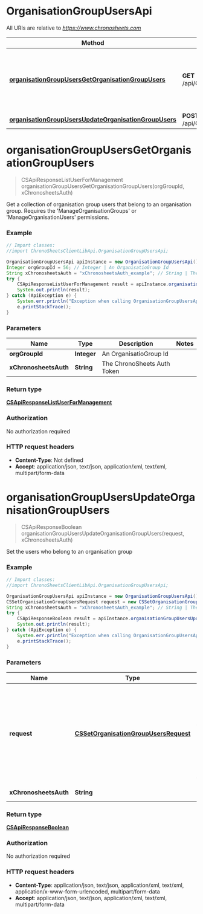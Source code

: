 # OrganisationGroupUsersApi

All URIs are relative to *https://www.chronosheets.com*

Method | HTTP request | Description
------------- | ------------- | -------------
[**organisationGroupUsersGetOrganisationGroupUsers**](OrganisationGroupUsersApi.md#organisationGroupUsersGetOrganisationGroupUsers) | **GET** /api/OrganisationGroupUsers/GetOrganisationGroupUsers | Get a collection of organisation group users that belong to an organisation group.  Requires the &#39;ManageOrganisationGroups&#39; or &#39;ManageOrganisationUsers&#39; permissions.
[**organisationGroupUsersUpdateOrganisationGroupUsers**](OrganisationGroupUsersApi.md#organisationGroupUsersUpdateOrganisationGroupUsers) | **POST** /api/OrganisationGroupUsers/UpdateOrganisationGroupUsers | Set the users who belong to an organisation group


<a name="organisationGroupUsersGetOrganisationGroupUsers"></a>
# **organisationGroupUsersGetOrganisationGroupUsers**
> CSApiResponseListUserForManagement organisationGroupUsersGetOrganisationGroupUsers(orgGroupId, xChronosheetsAuth)

Get a collection of organisation group users that belong to an organisation group.  Requires the &#39;ManageOrganisationGroups&#39; or &#39;ManageOrganisationUsers&#39; permissions.

### Example
```java
// Import classes:
//import ChronoSheetsClientLibApi.OrganisationGroupUsersApi;

OrganisationGroupUsersApi apiInstance = new OrganisationGroupUsersApi();
Integer orgGroupId = 56; // Integer | An OrganisatioGroup Id
String xChronosheetsAuth = "xChronosheetsAuth_example"; // String | The ChronoSheets Auth Token
try {
    CSApiResponseListUserForManagement result = apiInstance.organisationGroupUsersGetOrganisationGroupUsers(orgGroupId, xChronosheetsAuth);
    System.out.println(result);
} catch (ApiException e) {
    System.err.println("Exception when calling OrganisationGroupUsersApi#organisationGroupUsersGetOrganisationGroupUsers");
    e.printStackTrace();
}
```

### Parameters

Name | Type | Description  | Notes
------------- | ------------- | ------------- | -------------
 **orgGroupId** | **Integer**| An OrganisatioGroup Id |
 **xChronosheetsAuth** | **String**| The ChronoSheets Auth Token |

### Return type

[**CSApiResponseListUserForManagement**](CSApiResponseListUserForManagement.md)

### Authorization

No authorization required

### HTTP request headers

 - **Content-Type**: Not defined
 - **Accept**: application/json, text/json, application/xml, text/xml, multipart/form-data

<a name="organisationGroupUsersUpdateOrganisationGroupUsers"></a>
# **organisationGroupUsersUpdateOrganisationGroupUsers**
> CSApiResponseBoolean organisationGroupUsersUpdateOrganisationGroupUsers(request, xChronosheetsAuth)

Set the users who belong to an organisation group

### Example
```java
// Import classes:
//import ChronoSheetsClientLibApi.OrganisationGroupUsersApi;

OrganisationGroupUsersApi apiInstance = new OrganisationGroupUsersApi();
CSSetOrganisationGroupUsersRequest request = new CSSetOrganisationGroupUsersRequest(); // CSSetOrganisationGroupUsersRequest | A request object specifying which users belong to an organisation group.  Make sure to specify the OrganisationGroup Id in the request object so that ChronoSheets knows which OrganisationGroup to update
String xChronosheetsAuth = "xChronosheetsAuth_example"; // String | The ChronoSheets Auth Token
try {
    CSApiResponseBoolean result = apiInstance.organisationGroupUsersUpdateOrganisationGroupUsers(request, xChronosheetsAuth);
    System.out.println(result);
} catch (ApiException e) {
    System.err.println("Exception when calling OrganisationGroupUsersApi#organisationGroupUsersUpdateOrganisationGroupUsers");
    e.printStackTrace();
}
```

### Parameters

Name | Type | Description  | Notes
------------- | ------------- | ------------- | -------------
 **request** | [**CSSetOrganisationGroupUsersRequest**](CSSetOrganisationGroupUsersRequest.md)| A request object specifying which users belong to an organisation group.  Make sure to specify the OrganisationGroup Id in the request object so that ChronoSheets knows which OrganisationGroup to update |
 **xChronosheetsAuth** | **String**| The ChronoSheets Auth Token |

### Return type

[**CSApiResponseBoolean**](CSApiResponseBoolean.md)

### Authorization

No authorization required

### HTTP request headers

 - **Content-Type**: application/json, text/json, application/xml, text/xml, application/x-www-form-urlencoded, multipart/form-data
 - **Accept**: application/json, text/json, application/xml, text/xml, multipart/form-data

